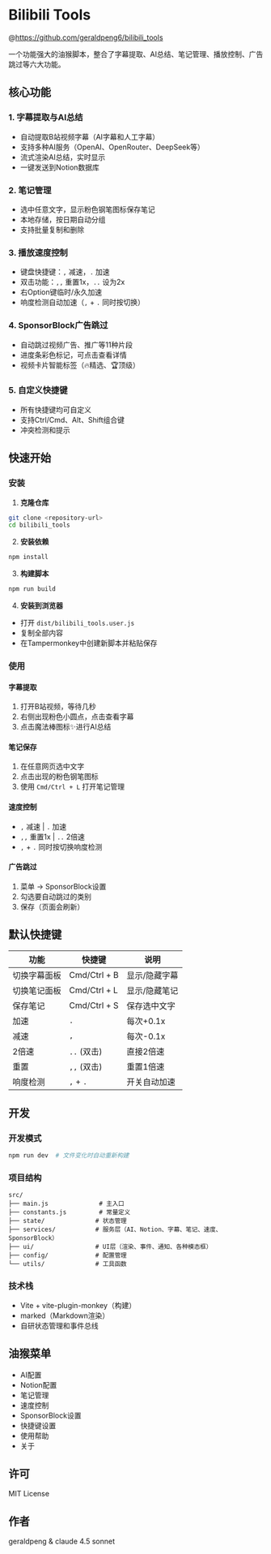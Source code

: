 # Bilibili Tools

@https://github.com/geraldpeng6/bilibili_tools

一个功能强大的油猴脚本，整合了字幕提取、AI总结、笔记管理、播放控制、广告跳过等六大功能。

## 核心功能

### 1. 字幕提取与AI总结
- 自动提取B站视频字幕（AI字幕和人工字幕）
- 支持多种AI服务（OpenAI、OpenRouter、DeepSeek等）
- 流式渲染AI总结，实时显示
- 一键发送到Notion数据库

### 2. 笔记管理
- 选中任意文字，显示粉色钢笔图标保存笔记
- 本地存储，按日期自动分组
- 支持批量复制和删除

### 3. 播放速度控制
- 键盘快捷键：`,` 减速，`.` 加速
- 双击功能：`,,` 重置1x，`..` 设为2x
- 右Option键临时/永久加速
- 响度检测自动加速（`,` + `.` 同时按切换）

### 4. SponsorBlock广告跳过
- 自动跳过视频广告、推广等11种片段
- 进度条彩色标记，可点击查看详情
- 视频卡片智能标签（🔥精选、🏆顶级）

### 5. 自定义快捷键
- 所有快捷键均可自定义
- 支持Ctrl/Cmd、Alt、Shift组合键
- 冲突检测和提示

## 快速开始

### 安装

1. **克隆仓库**
```bash
git clone <repository-url>
cd bilibili_tools
```

2. **安装依赖**
```bash
npm install
```

3. **构建脚本**
```bash
npm run build
```

4. **安装到浏览器**
- 打开 `dist/bilibili_tools.user.js`
- 复制全部内容
- 在Tampermonkey中创建新脚本并粘贴保存

### 使用

#### 字幕提取
1. 打开B站视频，等待几秒
2. 右侧出现粉色小圆点，点击查看字幕
3. 点击魔法棒图标✨进行AI总结

#### 笔记保存
1. 在任意网页选中文字
2. 点击出现的粉色钢笔图标
3. 使用 `Cmd/Ctrl + L` 打开笔记管理

#### 速度控制
- `,` 减速 | `.` 加速
- `,,` 重置1x | `..` 2倍速
- `,` + `.` 同时按切换响度检测

#### 广告跳过
1. 菜单 → SponsorBlock设置
2. 勾选要自动跳过的类别
3. 保存（页面会刷新）

## 默认快捷键

| 功能 | 快捷键 | 说明 |
|------|--------|------|
| 切换字幕面板 | Cmd/Ctrl + B | 显示/隐藏字幕 |
| 切换笔记面板 | Cmd/Ctrl + L | 显示/隐藏笔记 |
| 保存笔记 | Cmd/Ctrl + S | 保存选中文字 |
| 加速 | `.` | 每次+0.1x |
| 减速 | `,` | 每次-0.1x |
| 2倍速 | `..` (双击) | 直接2倍速 |
| 重置 | `,,` (双击) | 重置1倍速 |
| 响度检测 | `,` + `.` | 开关自动加速 |

## 开发

### 开发模式
```bash
npm run dev  # 文件变化时自动重新构建
```

### 项目结构
```
src/
├── main.js              # 主入口
├── constants.js         # 常量定义
├── state/              # 状态管理
├── services/           # 服务层（AI、Notion、字幕、笔记、速度、SponsorBlock）
├── ui/                 # UI层（渲染、事件、通知、各种模态框）
├── config/             # 配置管理
└── utils/              # 工具函数
```

### 技术栈
- Vite + vite-plugin-monkey（构建）
- marked（Markdown渲染）
- 自研状态管理和事件总线

## 油猴菜单

- AI配置
- Notion配置
- 笔记管理
- 速度控制
- SponsorBlock设置
- 快捷键设置
- 使用帮助
- 关于

## 许可

MIT License

## 作者

geraldpeng & claude 4.5 sonnet
